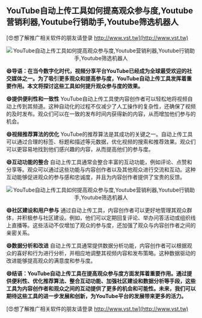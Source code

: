 ## **YouTube自动上传工具如何提高观众参与度,Youtube营销利器,Youtube行销助手,Youtube筛选机器人**

[😍想了解推广相关软件的朋友请登录 http://www.vst.tw](http://www.vst.tw)

 <center><img src="https://vst.tw/MP4/tuiguang/png/6.png" alt="YouTube自动上传工具如何提高观众参与度,Youtube营销利器,Youtube行销助手,Youtube筛选机器人"></center>

**😄导语：在当今数字化时代，视频分享平台YouTube已经成为全球最受欢迎的社交媒体之一。为了吸引更多观众和提高参与度，YouTube自动上传工具发挥着重要作用。本文将探讨这些工具如何提升观众参与度的效果。**

**😄提供便利性和一致性**
YouTube自动上传工具使内容创作者可以轻松地将视频自动上传到其频道。这种自动化的过程不仅减少了人工操作的复杂性，还确保了视频的及时发布。观众们可以在一致的发布时间内获得新的内容，从而增加他们参与的机会。

**😄视频推荐算法的优化**
YouTube的推荐算法是其成功的关键之一。自动上传工具可以通过合理的标签、标题和描述等元数据，优化视频的搜索和推荐效果。观众们可以更容易地找到他们感兴趣的内容，从而提高他们的参与度。

**😄互动功能的整合**
自动上传工具通常会整合丰富的互动功能，例如评论、点赞和分享等。观众可以通过这些功能与内容创作者以及其他观众进行交流和互动。这种互动能够促进观众的参与感和忠诚度，并且为内容创作者提供了宝贵的反馈。

 <center><img src="https://vst.tw/MP4/tuiguang/png/4.png" alt="YouTube自动上传工具如何提高观众参与度,Youtube营销利器,Youtube行销助手,Youtube筛选机器人"></center>

**😄社区建设和用户参与**
通过自动上传工具，内容创作者可以更好地管理其观众群体，并积极参与社区建设。例如，他们可以定期回复评论、举办问答活动或组织线上直播等。这些活动不仅增加了观众的参与度，还加强了观众与内容创作者之间的亲密关系。

**😄数据分析和改进**
自动上传工具通常提供数据分析功能，内容创作者可以根据观众的喜好和行为进行分析，并相应地调整其视频内容和发布策略。这种数据驱动的改进能够提高观众的满意度和参与度。

**😄结语：YouTube自动上传工具在提高观众参与度方面发挥着重要作用。通过提供便利性、优化推荐算法、整合互动功能、加强社区建设和数据分析等手段，这些工具为内容创作者和观众之间的互动提供了更多的机会和可能性。未来，我们可以期待这些工具的进一步发展和创新，为YouTube平台的发展带来更多的活力。**

[😍想了解推广相关软件的朋友请登录 http://www.vst.tw](http://www.vst.tw)



